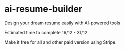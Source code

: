 # ai-resume-builder

Design your dream resume easily with AI-powered tools

Estimated time to complete 16/12 - 31/12

Make it free for all and other paid version using Stripe.
